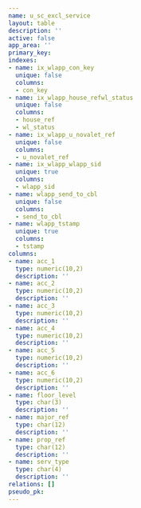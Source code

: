 ```yaml
---
name: u_sc_excl_service
layout: table
description: ''
active: false
app_area: ''
primary_key: 
indexes:
- name: ix_wlapp_con_key
  unique: false
  columns:
  - con_key
- name: ix_wlapp_house_refwl_status
  unique: false
  columns:
  - house_ref
  - wl_status
- name: ix_wlapp_u_novalet_ref
  unique: false
  columns:
  - u_novalet_ref
- name: ix_wlapp_wlapp_sid
  unique: true
  columns:
  - wlapp_sid
- name: wlapp_send_to_cbl
  unique: false
  columns:
  - send_to_cbl
- name: wlapp_tstamp
  unique: true
  columns:
  - tstamp
columns:
- name: acc_1
  type: numeric(10,2)
  description: ''
- name: acc_2
  type: numeric(10,2)
  description: ''
- name: acc_3
  type: numeric(10,2)
  description: ''
- name: acc_4
  type: numeric(10,2)
  description: ''
- name: acc_5
  type: numeric(10,2)
  description: ''
- name: acc_6
  type: numeric(10,2)
  description: ''
- name: floor_level
  type: char(3)
  description: ''
- name: major_ref
  type: char(12)
  description: ''
- name: prop_ref
  type: char(12)
  description: ''
- name: serv_type
  type: char(4)
  description: ''
relations: []
pseudo_pk: 
---
```


